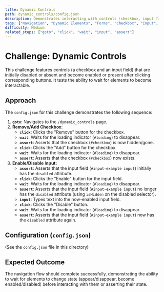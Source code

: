 ```yaml
---
title: Dynamic Controls
path: dynamic_controls/config.json
description: Demonstrates interacting with controls (checkbox, input field) that can be dynamically enabled/disabled or added/removed. Uses `wait` for elements to become interactable.
tags: ["Navigation", "Dynamic Elements", "Forms", "Checkbox", "Input", "Wait", "Click", "Assert"]
difficulty: Medium
related_steps: ["goto", "click", "wait", "input", "assert"]
---
```


# Challenge: Dynamic Controls

This challenge features controls (a checkbox and an input field) that are initially disabled or absent and become enabled or present after clicking corresponding buttons. It tests the ability to wait for elements to become interactable.

## Approach

The `config.json` for this challenge demonstrates the following sequence:

1.  **`goto`**: Navigates to the `/dynamic_controls` page.
2.  **Remove/Add Checkbox:**
    *   **`click`**: Clicks the "Remove" button for the checkbox.
    *   **`wait`**: Waits for the loading indicator (`#loading`) to disappear.
    *   **`assert`**: Asserts that the checkbox (`#checkbox`) is now hidden/gone.
    *   **`click`**: Clicks the "Add" button for the checkbox.
    *   **`wait`**: Waits for the loading indicator (`#loading`) to disappear.
    *   **`assert`**: Asserts that the checkbox (`#checkbox`) now exists.
3.  **Enable/Disable Input:**
    *   **`assert`**: Asserts that the input field (`#input-example input`) initially has the `disabled` attribute.
    *   **`click`**: Clicks the "Enable" button for the input field.
    *   **`wait`**: Waits for the loading indicator (`#loading`) to disappear.
    *   **`assert`**: Asserts that the input field (`#input-example input`) no longer has the `disabled` attribute (using `isHidden` on the disabled selector).
    *   **`input`**: Types text into the now-enabled input field.
    *   **`click`**: Clicks the "Disable" button.
    *   **`wait`**: Waits for the loading indicator (`#loading`) to disappear.
    *   **`assert`**: Asserts that the input field (`#input-example input`) now has the `disabled` attribute again.

## Configuration (`config.json`)

(See the `config.json` file in this directory)

## Expected Outcome

The navigation flow should complete successfully, demonstrating the ability to wait for elements to change state (appear/disappear, become enabled/disabled) before interacting with them or asserting their state.
